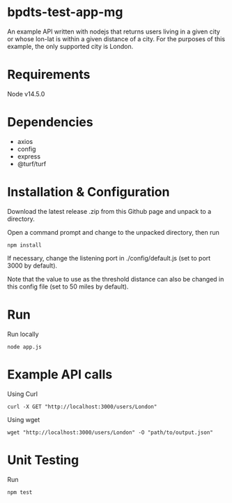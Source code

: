 # bpdts-test-app-mg
 
An example API written with nodejs that returns users living in a given city or whose lon-lat is within a given distance of a city. For the purposes of this example, the only supported city is London.

# Requirements

Node v14.5.0

# Dependencies
* axios
* config
* express
* @turf/turf

# Installation & Configuration
Download the latest release .zip from this Github page and unpack to a directory.

Open a command prompt and change to the unpacked directory, then run

`npm install`

If necessary, change the listening port in ./config/default.js (set to port 3000 by default). 

Note that the value to use as the threshold distance can also be changed in this config file (set to 50 miles by default).


# Run
Run locally

`node app.js`

# Example API calls
Using Curl

`curl -X GET "http://localhost:3000/users/London"`

Using wget

`wget "http://localhost:3000/users/London" -O "path/to/output.json"`

# Unit Testing
Run 

`npm test`
